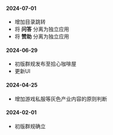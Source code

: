 #### 2024-07-01

- 增加目录跳转
- 将 **问答** 分离为独立应用
- 将 **赞助** 分离为独立应用

#### 2024-06-29

- 初版群规发布至拾心咖啡屋
- 更新UI

#### 2024-04-25

- 增加游戏私服等灰色产业内容的原则判断

#### 2024-02-01

- 初版群规确立